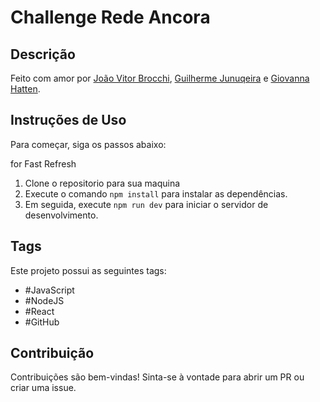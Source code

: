 # Challenge Rede Ancora

## Descrição
Feito com amor por <a href="https://github.com/joaovbrocchi">João Vitor Brocchi</a>, <a href="https://github.com/guilhermejunuqeira">Guilherme Junuqeira</a> e <a href="https://www.linkedin.com/in/giovannahatten/">Giovanna Hatten</a>.



## Instruções de Uso
Para começar, siga os passos abaixo:

for Fast Refresh
1. Clone o repositorio para sua maquina 
2. Execute o comando `npm install` para instalar as dependências.
3. Em seguida, execute `npm run dev` para iniciar o servidor de desenvolvimento.

## Tags
Este projeto possui as seguintes tags:
- #JavaScript
- #NodeJS
- #React
- #GitHub

## Contribuição
Contribuições são bem-vindas! Sinta-se à vontade para abrir um PR ou criar uma issue.

